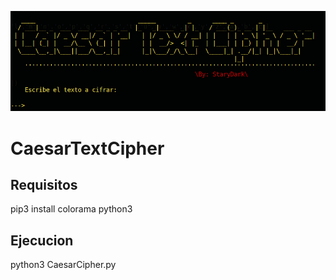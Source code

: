 ![](https://github.com/starydarkz/CaesarTextCipher/blob/main/image.png)
# CaesarTextCipher

## Requisitos
pip3 install colorama
python3


## Ejecucion
python3 CaesarCipher.py

